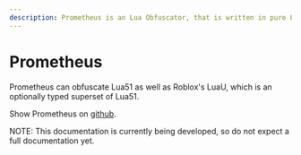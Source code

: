 ```yaml
---
description: Prometheus is an Lua Obfuscator, that is written in pure Lua.
---
```


# Prometheus

Prometheus can obfuscate Lua51 as well as Roblox's LuaU, which is an optionally typed superset of Lua51.

Show Prometheus on [github](https://github.com/levno-710/Prometheus).

NOTE: This documentation is currently being developed, so do not expect a full documentation yet.
